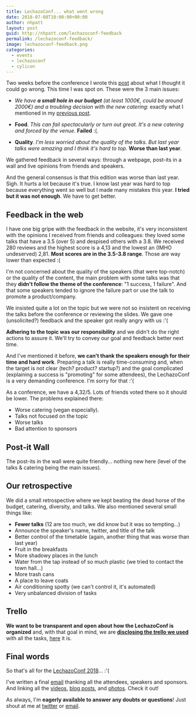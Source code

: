 ```yaml
---
title: LechazoConf... what went wrong
date: 2018-07-08T10:00:00+00:00
author: nhpatt
layout: post
guid: http://nhpatt.com/lechazoconf-feedback
permalink: /lechazoconf-feedback/
image: lechazoconf-feedback.png
categories:
  - events
  - lechazoconf
  - cylicon
---
```


Two weeks before the conference I wrote this [post](../before-lechazo) about what I thought it could go wrong. This time I was spot on. These were
the 3 main issues:

* *We have **a small hole in our budget** (at least 1000€, could be around 2000€) and a troubling decision with the new
 catering*: exactly what I mentioned in my [previous post](../lechazoconf2018-budget).
 
* **Food**. *This can fail spectacularly or turn out great. It's a new catering and forced by the venue*. **Failed** :(.
 
* **Quality**. *I'm less worried about the quality of the talks. But last year talks were amazing and I think it's hard to top.*
**Worse than last year**.

We gathered feedback in several ways: through a webpage, post-its in a wall and live opinions from friends and speakers. 

And the general consensus is that this edition was worse than last year. Sigh. It hurts a lot because it's true. I know last year
was hard to top because everything went so well but I made many mistakes this year. **I tried but it was not enough**. We have to get better.

## Feedback in the web

I have one big gripe with the feedback in the website, it's very inconsistent with the opinions I received from friends 
and colleagues: they loved some talks that have a 3.5 (over 5) and despised others with a 3.8. We received 280 reviews and 
the highest score is a 4,13 and the lowest an (IMHO undeserved) 2,81. **Most scores are in the 3.5-3.8 range**. Those are way lower than expected :(

I'm not concerned about the quality of the speakers (that were top-notch) or the quality of the content, the main problem
 with some talks was that they **didn't follow the theme of the conference**: "1 success, 1 failure". And that
some speakers tended to ignore the failure part or use the talk to promote a product/company. 

We insisted quite a lot on the topic but we were not so insistent on receiving the talks before the conference or reviewing 
the slides. We gave one (unsolicited?) feedback and the speaker got really angry with us :'(

**Adhering to the topic was our responsibility** and we didn't do the right actions to assure it. 
We'll try to convey our goal and feedback better next time.

And I've mentioned it before, **we can't thank the speakers enough for their time and hard work**. Preparing a talk is
really time-consuming and, when the target is not clear (tech? product? startup?) and the goal complicated (explaining a success
is "promoting" for some attendees), the LechazoConf is a very demanding conference. I'm sorry for that :'(

As a conference, we have a 4,32/5. Lots of friends voted there so it should be lower. The problems explained there:

* Worse catering (vegan especially).
* Talks not focused on the topic
* Worse talks
* Bad attention to sponsors

## Post-it Wall

The post-its in the wall were quite friendly... nothing new here (level of the talks & catering being the main issues).

## Our retrospective

We did a small retrospective where we kept beating the dead horse of the budget, catering, diversity, and talks. 
We also mentioned several small things like:

* **Fewer talks** (12 are too much, we did know but it was so tempting...)
* Announce the speaker's name, twitter, and title of the talk
* Better control of the timetable (again, another thing that was worse than last year)
* Fruit in the breakfasts
* More shadowy places in the lunch
* Water from the tap instead of so much plastic (we tried to contact the town hall...)
* More trash cans
* A place to leave coats
* Air conditioning spotty (we can't control it, it's automated)
* Very unbalanced division of tasks

## Trello

**We want to be transparent and open about how the LechazoConf is organized** and, with that goal in mind, 
we are **[disclosing the trello we used](https://trello.com/b/1yih5KIG/lechazoconf-2018)** with all the tasks, [here](https://trello.com/b/1yih5KIG/lechazoconf-2018) it is.
 
## Final words
 
So that's all for the [LechazoConf 2018](https://lechazoconf.com)... :'(

I've written a final [email](https://mailchi.mp/2fb27b7d1e4b/lechazoconf-ultimo-correo) thanking all the attendees, speakers and sponsors. And linking all the [videos](https://www.youtube.com/watch?v=oJTyvFwDPMM&list=PL5Gftzmh1mO7mcYBJmNVsBqdo-6jp0oCm), [blog posts](https://lechazoconf.com/), and [photos](https://www.flickr.com/photos/xurxosanz/sets/72157667152481927/). Check it out!

As always, I'm **eagerly available to answer any doubts or questions**! Just shout at me at [twitter](https://twitter.com/nhpatt) or [email](mailto:nhpatt@gmail.com).